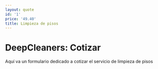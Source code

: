 ```yaml
---
layout: quote
id: '1'
price: '49.40'
title: Limpieza de pisos
---
```


# DeepCleaners: Cotizar

Aquí va un formulario dedicado a cotizar el servicio de limpieza de pisos
